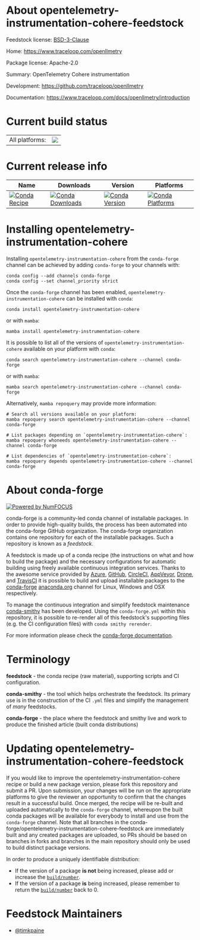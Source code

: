 About opentelemetry-instrumentation-cohere-feedstock
====================================================

Feedstock license: [BSD-3-Clause](https://github.com/conda-forge/opentelemetry-instrumentation-cohere-feedstock/blob/main/LICENSE.txt)

Home: https://www.traceloop.com/openllmetry

Package license: Apache-2.0

Summary: OpenTelemetry Cohere instrumentation

Development: https://github.com/traceloop/openllmetry

Documentation: https://www.traceloop.com/docs/openllmetry/introduction

Current build status
====================


<table><tr><td>All platforms:</td>
    <td>
      <a href="https://dev.azure.com/conda-forge/feedstock-builds/_build/latest?definitionId=25165&branchName=main">
        <img src="https://dev.azure.com/conda-forge/feedstock-builds/_apis/build/status/opentelemetry-instrumentation-cohere-feedstock?branchName=main">
      </a>
    </td>
  </tr>
</table>

Current release info
====================

| Name | Downloads | Version | Platforms |
| --- | --- | --- | --- |
| [![Conda Recipe](https://img.shields.io/badge/recipe-opentelemetry--instrumentation--cohere-green.svg)](https://anaconda.org/conda-forge/opentelemetry-instrumentation-cohere) | [![Conda Downloads](https://img.shields.io/conda/dn/conda-forge/opentelemetry-instrumentation-cohere.svg)](https://anaconda.org/conda-forge/opentelemetry-instrumentation-cohere) | [![Conda Version](https://img.shields.io/conda/vn/conda-forge/opentelemetry-instrumentation-cohere.svg)](https://anaconda.org/conda-forge/opentelemetry-instrumentation-cohere) | [![Conda Platforms](https://img.shields.io/conda/pn/conda-forge/opentelemetry-instrumentation-cohere.svg)](https://anaconda.org/conda-forge/opentelemetry-instrumentation-cohere) |

Installing opentelemetry-instrumentation-cohere
===============================================

Installing `opentelemetry-instrumentation-cohere` from the `conda-forge` channel can be achieved by adding `conda-forge` to your channels with:

```
conda config --add channels conda-forge
conda config --set channel_priority strict
```

Once the `conda-forge` channel has been enabled, `opentelemetry-instrumentation-cohere` can be installed with `conda`:

```
conda install opentelemetry-instrumentation-cohere
```

or with `mamba`:

```
mamba install opentelemetry-instrumentation-cohere
```

It is possible to list all of the versions of `opentelemetry-instrumentation-cohere` available on your platform with `conda`:

```
conda search opentelemetry-instrumentation-cohere --channel conda-forge
```

or with `mamba`:

```
mamba search opentelemetry-instrumentation-cohere --channel conda-forge
```

Alternatively, `mamba repoquery` may provide more information:

```
# Search all versions available on your platform:
mamba repoquery search opentelemetry-instrumentation-cohere --channel conda-forge

# List packages depending on `opentelemetry-instrumentation-cohere`:
mamba repoquery whoneeds opentelemetry-instrumentation-cohere --channel conda-forge

# List dependencies of `opentelemetry-instrumentation-cohere`:
mamba repoquery depends opentelemetry-instrumentation-cohere --channel conda-forge
```


About conda-forge
=================

[![Powered by
NumFOCUS](https://img.shields.io/badge/powered%20by-NumFOCUS-orange.svg?style=flat&colorA=E1523D&colorB=007D8A)](https://numfocus.org)

conda-forge is a community-led conda channel of installable packages.
In order to provide high-quality builds, the process has been automated into the
conda-forge GitHub organization. The conda-forge organization contains one repository
for each of the installable packages. Such a repository is known as a *feedstock*.

A feedstock is made up of a conda recipe (the instructions on what and how to build
the package) and the necessary configurations for automatic building using freely
available continuous integration services. Thanks to the awesome service provided by
[Azure](https://azure.microsoft.com/en-us/services/devops/), [GitHub](https://github.com/),
[CircleCI](https://circleci.com/), [AppVeyor](https://www.appveyor.com/),
[Drone](https://cloud.drone.io/welcome), and [TravisCI](https://travis-ci.com/)
it is possible to build and upload installable packages to the
[conda-forge](https://anaconda.org/conda-forge) [anaconda.org](https://anaconda.org/)
channel for Linux, Windows and OSX respectively.

To manage the continuous integration and simplify feedstock maintenance
[conda-smithy](https://github.com/conda-forge/conda-smithy) has been developed.
Using the ``conda-forge.yml`` within this repository, it is possible to re-render all of
this feedstock's supporting files (e.g. the CI configuration files) with ``conda smithy rerender``.

For more information please check the [conda-forge documentation](https://conda-forge.org/docs/).

Terminology
===========

**feedstock** - the conda recipe (raw material), supporting scripts and CI configuration.

**conda-smithy** - the tool which helps orchestrate the feedstock.
                   Its primary use is in the construction of the CI ``.yml`` files
                   and simplify the management of *many* feedstocks.

**conda-forge** - the place where the feedstock and smithy live and work to
                  produce the finished article (built conda distributions)


Updating opentelemetry-instrumentation-cohere-feedstock
=======================================================

If you would like to improve the opentelemetry-instrumentation-cohere recipe or build a new
package version, please fork this repository and submit a PR. Upon submission,
your changes will be run on the appropriate platforms to give the reviewer an
opportunity to confirm that the changes result in a successful build. Once
merged, the recipe will be re-built and uploaded automatically to the
`conda-forge` channel, whereupon the built conda packages will be available for
everybody to install and use from the `conda-forge` channel.
Note that all branches in the conda-forge/opentelemetry-instrumentation-cohere-feedstock are
immediately built and any created packages are uploaded, so PRs should be based
on branches in forks and branches in the main repository should only be used to
build distinct package versions.

In order to produce a uniquely identifiable distribution:
 * If the version of a package **is not** being increased, please add or increase
   the [``build/number``](https://docs.conda.io/projects/conda-build/en/latest/resources/define-metadata.html#build-number-and-string).
 * If the version of a package **is** being increased, please remember to return
   the [``build/number``](https://docs.conda.io/projects/conda-build/en/latest/resources/define-metadata.html#build-number-and-string)
   back to 0.

Feedstock Maintainers
=====================

* [@timkpaine](https://github.com/timkpaine/)

